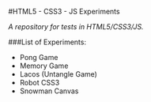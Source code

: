 #HTML5 - CSS3 - JS Experiments

*A repository for tests in HTML5/CSS3/JS.*

###List of Experiments:

- Pong Game
- Memory Game
- Lacos (Untangle Game)
- Robot CSS3
- Snowman Canvas

